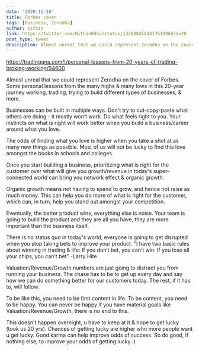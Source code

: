 ```yaml
---
date: '2020-11-10'
title: Forbes cover
tags: [business, Zerodha]
author: nithin
link: https://twitter.com/Nithin0dha/status/1326084584417619968?s=20
post_type: tweet
description: Almost unreal that we could represent Zerodha on the cover of Forbes. Some personal lessons from the many highs & many lows in this 20-year journey working, trading, trying to ...
---
```


https://tradingqna.com/t/personal-lessons-from-20-years-of-trading-broking-working/94600 

Almost unreal that we could represent Zerodha on the cover of Forbes. Some personal lessons from the many highs & many lows in this 20-year journey working, trading, trying to build different types of businesses, & more.

Businesses can be built in multiple ways. Don't try to cut-copy-paste what others are doing - it mostly won’t work. Do what feels right to you. Your instincts on what is right will work better when you build a business/career around what you love. 
 
The odds of finding what you love is higher when you take a shot at as many new things as possible. Most of us will not be lucky to find this love amongst the books in schools and colleges. 
 
Once you start building a business, prioritizing what is right for the customer over what will give you growth/revenue in today's super-connected world can bring you network effect & organic growth. 
 
Organic growth means not having to spend to grow, and hence not raise as much money. This can help you do more of what is right for the customer, which can, in turn, help you stand out amongst your competition. 
 
Eventually, the better product wins, everything else is noise. Your team is going to build the product and they are all you have, they are more important than the business itself. 
 
There is no status quo in today's world, everyone is going to get disrupted when you stop taking bets to improve your product. "I have two basic rules about winning in trading & life: If you don’t bet, you can’t win. If you lose all your chips, you can’t bet" -Larry Hite 
 
Valuation/Revenue/Growth numbers are just going to distract you from running your business. The chase has to be to get up every day and say how we can do something better for our customers today. The rest, if it has to, will follow. 
 
To be like this, you need to be first content in life. To be content, you need to be happy. You can never be happy if you have material goals like Valuation/Revenue/Growth, there is no end to this. 
 
This doesn't happen overnight, u have to keep at it & hope to get lucky (took us 20 yrs). Chances of getting lucky are higher whn more people want u get lucky. Good karma can help improve odds of success. So do good, if nothing else, to improve your odds of getting lucky :)